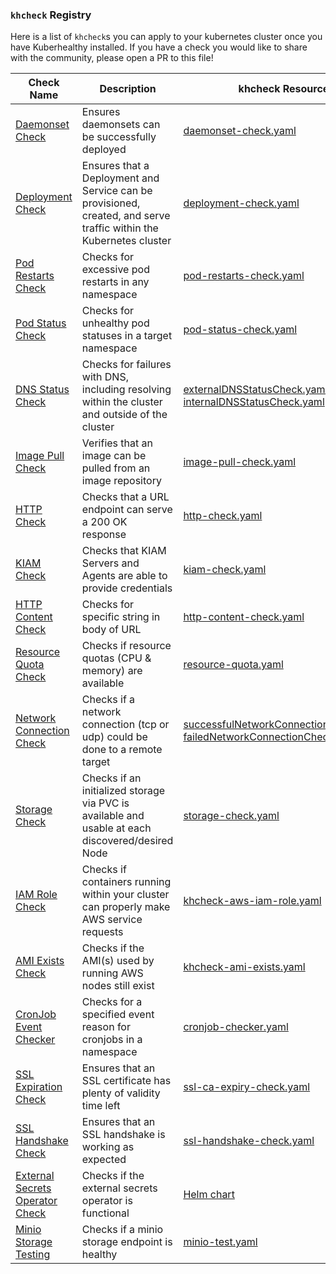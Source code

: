### `khcheck` Registry

Here is a list of `khcheck`s you can apply to your kubernetes cluster once you have Kuberhealthy installed.  If you have a check you would like to share with the community, please open a PR to this file!


| Check Name                                                                      | Description                                                                                                        | khcheck Resource                                                                                                                                                                                                      | Contributor          |
| ------------------------------------------------------------------------------- | ------------------------------------------------------------------------------------------------------------------ | --------------------------------------------------------------------------------------------------------------------------------------------------------------------------------------------------------------------- | -------------------- |
| [Daemonset Check](../cmd/daemonset-check/README.md)                             | Ensures daemonsets can be successfully deployed                                                                    | [daemonset-check.yaml](../cmd/daemonset-check/daemonset-check.yaml)                                                                                                                                                   | @integrii @joshulyne |
| [Deployment Check](../cmd/deployment-check/README.md)                           | Ensures that a Deployment and Service can be provisioned, created, and serve traffic within the Kubernetes cluster | [deployment-check.yaml](../cmd/deployment-check/deployment-check.yaml)                                                                                                                                                | @jonnydawg           |
| [Pod Restarts Check](../cmd/pod-restarts-check/README.md)                       | Checks for excessive pod restarts in any namespace                                                                 | [pod-restarts-check.yaml](../cmd/pod-restarts-check/pod-restarts-check.yaml)                                                                                                                                          | @integrii @joshulyne |
| [Pod Status Check](../cmd/pod-status-check/README.md)                           | Checks for unhealthy pod statuses in a target namespace                                                            | [pod-status-check.yaml](../cmd/pod-status-check/pod-status-check.yaml)                                                                                                                                                | @integrii @rukatm    |
| [DNS Status Check](../cmd/dns-resolution-check/README.md)                       | Checks for failures with DNS, including resolving within the cluster and outside of the cluster                    | [externalDNSStatusCheck.yaml](../cmd/dns-resolution-check/externalDNSStatusCheck.yaml) [internalDNSStatusCheck.yaml](../cmd/dns-resolution-check/internalDNSStatusCheck.yaml)                                         | @integrii @joshulyne |
| [Image Pull Check](../cmd/test-check#image-pull-check)                 | Verifies that an image can be pulled from an image repository                                                      | [image-pull-check.yaml](../cmd/test-check/image-pull-check.yaml)                                                                                                                                             | @zjhans              |
| [HTTP Check](../cmd/http-check/README.md)                                       | Checks that a URL endpoint can serve a 200 OK response                                                             | [http-check.yaml](../cmd/http-check/http-check.yaml)                                                                                                                                                                  | @jonnydawg           |
| [KIAM Check](../cmd/kiam-check/README.md)                                       | Checks that KIAM Servers and Agents are able to provide credentials                                                | [kiam-check.yaml](../cmd/kiam-check/kiam-check.yaml)                                                                                                                                                                  | @jonnydawg           |
| [HTTP Content Check](../cmd/http-content-check/README.md)                       | Checks for specific string in body of URL                                                                          | [http-content-check.yaml](../cmd/http-content-check/http-content-check.yaml)                                                                                                                                          | @jdowni000           |
| [Resource Quota Check](../cmd/resource-quota-check/README.md)                   | Checks if resource quotas (CPU & memory) are available                                                             | [resource-quota.yaml](../cmd/resource-quota-check/resource-quota.yaml)                                                                                                                                                | @jonnydawg           |
| [Network Connection Check](../cmd/network-connection-check/README.md)           | Checks if a network connection (tcp or udp) could be done to a remote target                                       | [successfulNetworkConnectionCheck.yaml](../cmd/network-connection-check/successfulNetworkConnectionCheck.yaml) [failedNetworkConnectionCheck.yaml](../cmd/network-connection-check/failedNetworkConnectionCheck.yaml) | @bavarianbidi        |
| [Storage Check](https://github.com/ChrisHirsch/kuberhealthy-storage-check)      | Checks if an initialized storage via PVC is available and usable at each discovered/desired Node                   | [storage-check.yaml](https://github.com/ChrisHirsch/kuberhealthy-storage-check/blob/master/deploy/storage-check.yaml)                                                                                                 | @chrishirsch         |
| [IAM Role Check](https://github.com/mmogylenko/kuberhealthy-aws-iam-role-check) | Checks if containers running within your cluster can properly make AWS service requests                            | [khcheck-aws-iam-role.yaml](https://github.com/mmogylenko/kuberhealthy-aws-iam-role-check/blob/master/example/khcheck-aws-iam-role.yaml)                                                                              | @mmogylenko          |
| [AMI Exists Check](https://github.com/mtougeron/kuberhealthy-ami-exists-check)  | Checks if the AMI(s) used by running AWS nodes still exist                                                         | [khcheck-ami-exists.yaml](https://github.com/mtougeron/kuberhealthy-ami-exists-check/tree/main/example)                                                                                                               | @mtougeron           |
| [CronJob Event Checker](../cmd/cronjob-checker/README.md)                       | Checks for a specified event reason for cronjobs in a namespace                                                    | [cronjob-checker.yaml](../cmd/cronjob-checker/cronjob-checker.yaml)                                                                                                                                                   | @jdowni000           |
| [SSL Expiration Check](../cmd/ssl-expiry-check/README.md)                       | Ensures that an SSL certificate has plenty of validity time left                                                   | [ssl-ca-expiry-check.yaml](../cmd/ssl-expiry-check/ssl-ca-expiry-check.yaml)                                                                                                                                          | @zjhans           |
| [SSL Handshake Check](../cmd/ssl-handshake-check/README.md)                       | Ensures that an SSL handshake is working as expected                                                             | [ssl-handshake-check.yaml](../cmd/ssl-handshake-check/ssl-handshake-check.yaml) | @zjhans |
| [External Secrets Operator Check](https://github.com/Nick-Triller/khcheck-external-secrets)                           | Checks if the external secrets operator is functional                        | [Helm chart](https://github.com/Nick-Triller/khcheck-external-secrets/tree/master/charts/khcheck-external-secrets)                                                                                                                                                   | @Nick-Triller          | 
| [Minio Storage Testing](https://github.com/kuberhealthy/minio-test)                     | Checks if a minio storage endpoint is healthy                       | [minio-test.yaml](https://github.com/kuberhealthy/minio-test/blob/main/minio-test.yaml)                                                                                                                                                   | @rjacks161          |

